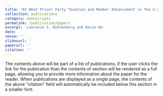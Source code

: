 ```yaml
---
title: "At What Price? Party Taxation and Member Advancement in the U.S. House"
collection: publications
category: manuscripts
permalink: /publication/paper1
excerpt: 'Lawrence S. Rothenberg and Kevin Wu'
date: 
venue: ''
slidesurl: ''
paperurl: ''
citation: ''
---
```

The contents above will be part of a list of publications, if the user clicks the link for the publication than the contents of section will be rendered as a full page, allowing you to provide more information about the paper for the reader. When publications are displayed as a single page, the contents of the above "citation" field will automatically be included below this section in a smaller font.
